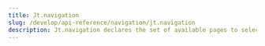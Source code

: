 ```yaml
---
title: Jt.navigation
slug: /develop/api-reference/navigation/jt.navigation
description: Jt.navigation declares the set of available pages to select in a multipage app
---
```


<Autofunction function="Jt.navigation" />
